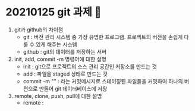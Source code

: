 # 20210125 git 과제 :baby:

1. git과 github의 차이점
	* git : 버전 관리 시스템 중 가장 유명한 프로그램. 프로젝트의 버전을 손쉽게 다룰 수 있게 해주는 시스템
	* github : git의 데이터를 저장하는 서버 
2. init, add, commit -m 명령어에 대한 설명 
	* init : git으로 프로젝트의 소스 관리 공간인 저장소를 만드는 것
	* add : 파일을 staged 상태로 만드는 것
	* commit -m "<MESSAGE>" : <MESSAGE>라는 커밋메시지로 스테이징된 파일들을 커밋하여 하나의 버전으로 만들어 git 데이터베이스에 저장 
3. remote, clone, push, pull에 대한 설명
	* remote : 
		
